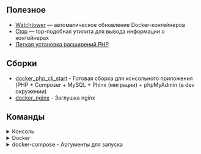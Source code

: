 ## Полезное

- [Watchtower](https://github.com/containrrr/watchtower) — автоматическое обновление Docker-контейнеров
- [Ctop](https://github.com/bcicen/ctop) — top-подобная утилита для вывода информации о контейнерах
- [Легкая установка расширений PHP](https://github.com/mlocati/docker-php-extension-installer)

## Сборки

- [docker_php_cli_start](Docker/docker_php_cli_start) - Готовая сборка для консольного приложения (PHP + Composer +
  MySQL + Phinx (миграции) + phpMyAdmin (в dev окружении)
- [docker_nginx](Docker/docker_nginx) - Заглушка nginx

## Команды

<details>
  <summary>Консоль</summary>
    [Все команды докера в оф.документации](https://docs.docker.com/engine/reference/commandline/docker/)

```shell
    docker images ##локальные образы
    docker images -q  ##вывесит образ_ид
    docker build -t hello .  ##собрать контейнер из образа
    docker ps  ##какие контейнеры запущены;
    docker ps -a  ##с учётом остановленных
    docker ps -a -q  ##вывести только ID контейнеров
    docker run имя_образа  ##запустить контейнер
    docker run --name имя_контейнера имя_образа  ##запустить и присвоить имя
    docker run -d имя_образа  ##запустить в фоне
    docker run --rm имя_образа  ##удалить контейнер по завершению
    docker run -e TZ=Europe/Moscow имя_образа  ##добавить переменную окружения
    docker run -p 8080:8080 имя_образа  ##пробросить порт 8080
    docker run -v /абс_путь_на_машине:путь_в_контейнере имя_образа  ##смонтируем папку
    docker stop  CONTAINER_ID/имя_контейнера  ##остановить контейнер
    docker kill имя_контейнера  ##убить процесс контейнера
    docker rm CONTAINER_ID/имя_контейнера  ##удалить контейнер
    docker rm $(docker ps -qa)  ##удалить все остановленные контейнеры (в Windows не работает)
    docker rmi имя_образа  ##удалить образ
    docker system prune  ##удалить, все остановленные контейнеры; все сети, которые не используются хотя бы одним
    контейнером; все висячие изображения; весь болтающийся кеш сборки
    docker logs  ##отобразить логи контейнера
    docker logs --follow контейнера  ##следить за логами работающей программы
    docker logs --details контейнера  ##больше данных
    docker exec -i -t <имя-или-id-контейнера> <команда>  ##запуск команды внутри контейнера
```

</details>

<details>
  <summary>Docker</summary>
    [Все команды докера в оф.документации](https://docs.docker.com/engine/reference/commandline/docker/)

### Директивы парсера

`# escape=\ (backslash)  ##устанавливает символ для экранирования. по умолчанию используется `\`
> Установка экранирующего символа на ` особенно полезна в Windows, где \ используется в путях файловой системы. `
> совместим с Windows PowerShell.
> В Windows лучше использовать директиву, `escape=``, чтоб иметь меньше проблем с путями в инструкциях.

### Команды

```shell
FROM ##какой образ брать за основу
LABEL ##описывает метаданные. Например - сведения о том, кто создал и поддерживает образ.
ENV ##устанавливает постоянные переменные среды.
RUN ##выполняет команду и создаёт слой образа. Используется для установки в контейнер пакетов.
COPY ##копирует в контейнер файлы и папки
ADD ##копирует файлы и папки в контейнер, может распаковывать локальные .tar-файлы.
WORKDIR ##задаёт рабочую директорию для следующей инструкции.
CMD ###описывает команду с аргументами, которую нужно выполнить когда контейнер будет запущен. В файле может присутствовать лишь одна инструкция CMD.
ARG ##задаёт переменные для передачи Docker во время сборки образа.
ENTRYPOINT ##предоставляет команду с аргументами для вызова во время выполнения контейнера. Аргументы не
переопределяются.
EXPOSE ##указывает на необходимость открыть порт.
VOLUME ##создаёт точку монтирования для работы с постоянным хранилищем.
```

</details>

<details>
  <summary>docker-compose - Аргументы для запуска</summary>

```shell
-f, --file FILE Альтернативный файл (default: docker-compose.yml)
-p, --project-name NAME ##задать имя проекта (default: directory name)
--profile NAME ##указание какие профили включить при запуске (позволяет добавлять различное
окружение) [Подробнее](https://docs.docker.com/compose/profiles/)
--verbose ##вывести больше информации при запуске
--ansi string ##когда распечатать символы управления ANSI ("never"|"always"|"auto") (default "auto")
--compatibility ##Запустить составить в режиме обратной совместимости
--env-file string ##Передать файл с другими переменными окружения
-v, --version ##версия
-H, --host HOST ##задать хост для подключения (так и не понял зачем это надо)
--skip-hostname-check ##Не проверяйте имя хоста демона против имени, указанного в клиентском сертификате
--project-directory PATH ##указать рабочую директорию (По умолчанию: Путь файла Compose)
```

</details>